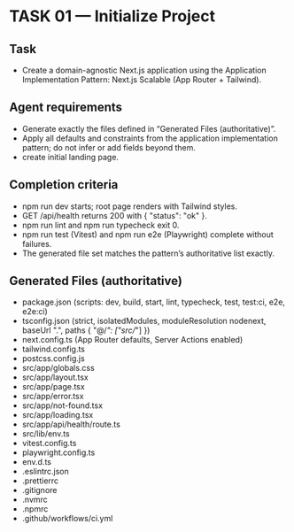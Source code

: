 # TASK 01 — Initialize Project


## Task

- Create a domain-agnostic Next.js application using the Application Implementation Pattern: Next.js Scalable (App Router + Tailwind).

## Agent requirements

- Generate exactly the files defined in “Generated Files (authoritative)”.
- Apply all defaults and constraints from the application implementation pattern; do not infer or add fields beyond them.
- create initial landing page.

## Completion criteria

- npm run dev starts; root page renders with Tailwind styles.
- GET /api/health returns 200 with { "status": "ok" }.
- npm run lint and npm run typecheck exit 0.
- npm run test (Vitest) and npm run e2e (Playwright) complete without failures.
- The generated file set matches the pattern’s authoritative list exactly.


## Generated Files (authoritative)

- package.json (scripts: dev, build, start, lint, typecheck, test, test:ci, e2e, e2e:ci)
- tsconfig.json (strict, isolatedModules, moduleResolution nodenext, baseUrl ".", paths { "@/*": ["src/*"] })
- next.config.ts (App Router defaults, Server Actions enabled)
- tailwind.config.ts
- postcss.config.js
- src/app/globals.css
- src/app/layout.tsx
- src/app/page.tsx
- src/app/error.tsx
- src/app/not-found.tsx
- src/app/loading.tsx
- src/app/api/health/route.ts
- src/lib/env.ts
- vitest.config.ts
- playwright.config.ts
- env.d.ts
- .eslintrc.json
- .prettierrc
- .gitignore
- .nvmrc
- .npmrc
- .github/workflows/ci.yml
